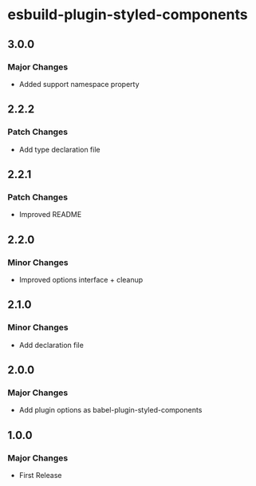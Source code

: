 # esbuild-plugin-styled-components

## 3.0.0

### Major Changes

- Added support namespace property

## 2.2.2

### Patch Changes

- Add type declaration file

## 2.2.1

### Patch Changes

- Improved README

## 2.2.0

### Minor Changes

- Improved options interface + cleanup

## 2.1.0

### Minor Changes

- Add declaration file

## 2.0.0

### Major Changes

- Add plugin options as babel-plugin-styled-components

## 1.0.0

### Major Changes

- First Release
